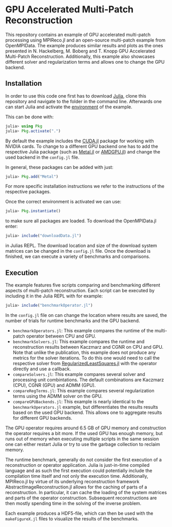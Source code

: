 # GPU Accelerated Multi-Patch Reconstruction

This repository contains an example of GPU accelerated multi-patch processing using MPIReco.jl and an open-source multi-patch example from OpenMPIData.
The example produces similar results and plots as the ones presented in N. Hackelberg, M. Boberg and T. Knopp GPU Accelerated Multi-Patch Reconstruction.
Additionally, this example also showcases different solver and regularization terms and allows one to change the GPU backend.

## Installation

In order to use this code one first has to download [Julia](https://julialang.org/), clone this repository and navigate to the folder in the command line.
Afterwards one can start Julia and activate the [environment](https://pkgdocs.julialang.org/v1/environments/#Using-someone-else's-project) of the example.

This can be done with:
```julia
julia> using Pkg
julia> Pkg.activate(".")
```

By default the example includes the [CUDA.jl](https://cuda.juliagpu.org/stable/) package for working with NVIDIA cards. To change to a different GPU backend one has to add the respective Julia package (such as [Metal.jl](https://metal.juliagpu.org/) or [AMDGPU.jl](https://amdgpu.juliagpu.org/)) and change the used backend in the `config.jl` file. 

In general, these packages can be added with just:
```julia
julia> Pkg.add("Metal")
```
For more specific installation instructions we refer to the instructions of the respective packages.

Once the correct environment is activated we can use:
```julia
julia> Pkg.instantiate()
```
to make sure all packages are loaded. To download the OpenMPIData.jl enter:
```julia
julia> include("downloadData.jl")
```
in Julias REPL. The download location and size of the download system matrices can be changed in the `config.jl` file. Once the download is finished, we can execute a variety of benchmarks and comparisons.

## Execution
The example features five scripts comparing and benchmarking different aspects of multi-patch reconstruction. Each script can be executed by including it in the Julia REPL with for example:

```julia
julia> include("benchmarkOperator.jl")
```
In the `config.jl` file on can change the location where results are saved, the number of trials for runtime benchmarks and the GPU backend.

* `benchmarkOperators.jl`: This example compares the runtime of the multi-patch operator between CPU and GPU.
* `benchmarkSolvers.jl`: This example compares the runtime and reconstruction results between Kaczmarz and CGNR on CPU and GPU. Note that unlike the publication, this example does not produce any metrics for the solver iterations. To do this one would need to call the respective solver from [RegularizedLeastSquares.jl](https://juliaimagerecon.github.io/RegularizedLeastSquares.jl/latest/) with the operator directly and use a callback.
* `compareSolvers.jl`: This example compares several solver and processing unit combintations. The default combinations are Kaczmarz (CPU), CGNR (GPU) and ADMM (GPU).
* `compareRegTerms.jl`: This example compares several regularization terms using the ADMM solver on the GPU.
* `compareGPUBackends.jl`: This example is nearly identical to the `benchmarkOperators.jl` example, but differentiates the results results based on the used GPU backend. This allows one to aggregate results for different GPU backends.

The GPU operator requires around 6.5 GB of GPU memory and construction the operator requires a bit more. If the used GPU has enough memory, but runs out of memory when executing multiple scripts in the same session one can either restart Julia or try to use the garbage collection to reclaim memory.

The runtime benchmark, generally do not consider the first execution of a reconstruction or operator application. Julia is just-in-time compiled language and as such the first execution could potentially include the compilation time itself and not only the execution time. Additionally, MPIReco.jl by virtue of its underlying reconstruction framework AbstractImageReconstruction.jl allows for the caching of parts of a reconstruction. In particular, it can cache the loading of the system matrices and parts of the operator construction. Subsequent reconstructions are then mostly spending time in the solving of the inverse problem.

Each example produces a HDF5-file, which can then be used with the `makeFigureX.jl` files to visualize the results of the benchmarks.